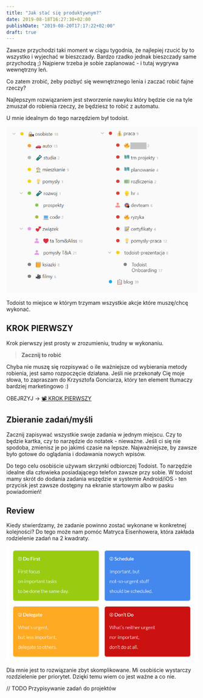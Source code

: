 ```yaml
---
title: "Jak stać się produktywnym?"
date: 2019-08-18T16:27:30+02:00
publishDate: "2019-08-20T17:17:22+02:00"
draft: true
---
```


Zawsze przychodzi taki moment w ciągu tygodnia, że najlepiej rzucić by to wszystko i wyjechać w bieszczady.
Bardzo rzadko jednak bieszczady same przychodzą ;) Najpierw trzeba je sobie zaplanować - i tutaj wygrywa wewnętrzny leń.

Co zatem zrobić, żeby pozbyć się wewnętrznego lenia i zaczać robić fajne rzeczy?

Najlepszym rozwiązaniem jest stworzenie nawyku który będzie cie na tyle zmuszał do robienia rzeczy, że będziesz to robić z automatu.

U mnie idealnym do tego narzędziem był todoist.

![Lista Projektów](../moj-todoist-2019/todoist-projekty.png)

Todoist to miejsce w którym trzymam wszystkie akcje które muszę/chcę wykonać.

## KROK PIERWSZY
Krok pierwszy jest prosty w zrozumieniu, trudny w wykonaniu. 

> **Zacznij to robić**

Chyba nie muszę się rozpisywać o ile ważniejsze od wybierania metody robienia, jest samo rozpoczęcie działana. 
Jeśli nie przekonały Cię moje słowa, to zapraszam do Krzysztofa Gonciarza, który ten element tłumaczy bardziej marketingowo :) 

OBEJRZYJ -> [📽 KROK PIERWSZY](https://www.youtube.com/watch?v=LXM_tGHcuMo)

## Zbieranie zadań/myśli

Zacznij zapisywać wszystkie swoje zadania w jednym miejscu. Czy to będzie kartka, czy to narzędzie do notatek - nieważne. Jeśli ci się nie spodoba, zmienisz je po jakimś czasie na lepsze. Najważniejsze, by zawsze było gotowe do oglądania i dodawania nowych wpisów.

Do tego celu osobiście używam skrzynki odbiorczej Todoist.
To narzędzie idealne dla człowieka posiadającego telefon zawsze przy sobie.
W todoist mamy skrót do dodania zadania wszędzie w systemie Android/iOS - ten przycisk jest zawsze dostępny na ekranie startowym albo w pasku powiadomień!

## Review

Kiedy stwierdzamy, że zadanie powinno zostać wykonane w konkretnej kolejności?
Do tego może nam pomóc Matryca Eisenhowera, która zakłada rodzielenie zadań na 2 kwadraty.

![ss](eisenhower-matrix.png)

Dla mnie jest to rozwiązanie zbyt skomplikowane. Mi osobiście wystarczy rozdzielenie per priorytet. Dzięki temu wiem co jest ważne a co nie.

// TODO Przypisywanie zadań do projektów